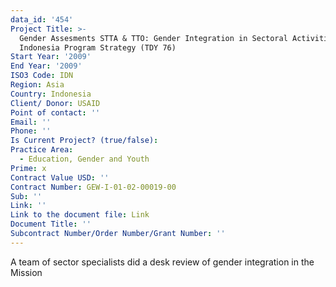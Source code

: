 ```yaml
---
data_id: '454'
Project Title: >-
  Gender Assesments STTA & TTO: Gender Integration in Sectoral Activities:
  Indonesia Program Strategy (TDY 76)
Start Year: '2009'
End Year: '2009'
ISO3 Code: IDN
Region: Asia
Country: Indonesia
Client/ Donor: USAID
Point of contact: ''
Email: ''
Phone: ''
Is Current Project? (true/false): 
Practice Area:
  - Education, Gender and Youth
Prime: x
Contract Value USD: ''
Contract Number: GEW-I-01-02-00019-00
Sub: ''
Link: ''
Link to the document file: Link
Document Title: ''
Subcontract Number/Order Number/Grant Number: ''
---
```


A team of sector specialists did a desk review of gender integration in the Mission